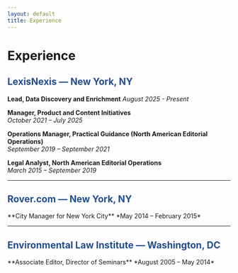 ```yaml
---
layout: default
title: Experience
---
```


# Experience

<h2 style="color:#244d8f;">LexisNexis — New York, NY</h2>

**Lead, Data Discovery and Enrichment**
*August 2025 - Present*

**Manager, Product and Content Initiatives**  
*October 2021 – July 2025*  

**Operations Manager, Practical Guidance (North American Editorial Operations)**  
*September 2019 – September 2021*  

**Legal Analyst, North American Editorial Operations**  
*March 2015 – September 2019*  

---

<h2 style="color:#244d8f;">Rover.com — New York, NY</h2>
**City Manager for New York City**  
*May 2014 – February 2015*  

---

<h2 style="color:#244d8f;">Environmental Law Institute — Washington, DC</h2>
**Associate Editor, Director of Seminars**  
*August 2005 – May 2014*  

